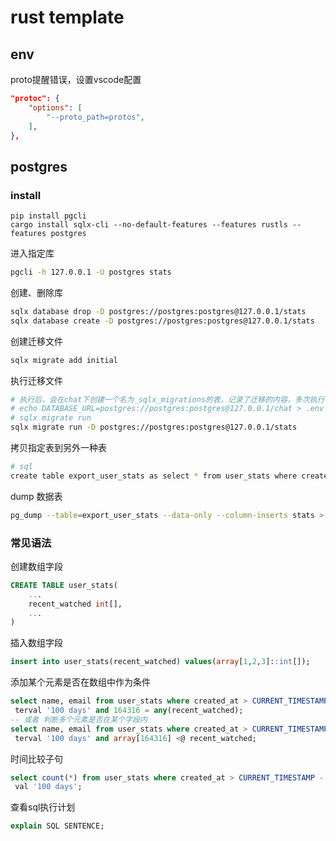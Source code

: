 # rust template

## env

proto提醒错误，设置vscode配置

```json
"protoc": {
    "options": [
        "--proto_path=protos",
    ],
},
```

## postgres

### install

```
pip install pgcli
cargo install sqlx-cli --no-default-features --features rustls --features postgres
```

进入指定库

```sh
pgcli -h 127.0.0.1 -U postgres stats
```

创建、删除库

```sh
sqlx database drop -D postgres://postgres:postgres@127.0.0.1/stats
sqlx database create -D postgres://postgres:postgres@127.0.0.1/stats
```

创建迁移文件

```sh
sqlx migrate add initial

```

执行迁移文件

```sh
# 执行后，会在chat下创建一个名为_sqlx_migrations的表，记录了迁移的内容，多次执行不会有变化，如果文件改变会报错
# echo DATABASE_URL=postgres://postgres:postgres@127.0.0.1/chat > .env
# sqlx migrate run
sqlx migrate run -D postgres://postgres:postgres@127.0.0.1/stats
```

拷贝指定表到另外一种表

```sh
# sql
create table export_user_stats as select * from user_stats where created_at > '2024-01-01' limit 100;
```

dump 数据表

```sh
pg_dump --table=export_user_stats --data-only --column-inserts stats > data.sql
```

### 常见语法

创建数组字段

```sql
CREATE TABLE user_stats(
    ...
    recent_watched int[],
    ...
)
```

插入数组字段

```sql
insert into user_stats(recent_watched) values(array[1,2,3]::int[]);
```

添加某个元素是否在数组中作为条件

```sql
select name, email from user_stats where created_at > CURRENT_TIMESTAMP - in
 terval '100 days' and 164316 = any(recent_watched);
-- 或者 判断多个元素是否在某个字段内
select name, email from user_stats where created_at > CURRENT_TIMESTAMP - in
 terval '100 days' and array[164316] <@ recent_watched;
```

时间比较子句
```sql
select count(*) from user_stats where created_at > CURRENT_TIMESTAMP - inter
 val '100 days';
```

查看sql执行计划

```sql
explain SQL SENTENCE;
```
